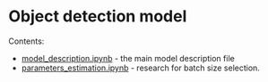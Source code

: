 # Object detection model

Contents:
* [model_description.ipynb](./model_description.ipynb) - the main model description file
* [parameters_estimation.ipynb](./parameters_estimation.ipynb) - research for batch size selection.

